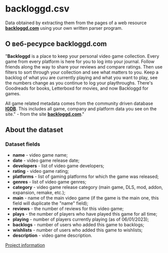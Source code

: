 # backloggd.сsv
Data obtained by extracting them from the pages of a web resource **[backloggd.com](https://www.backloggd.com/)** using your own written parser program.

## О веб-ресурсе backloggd.com
"**Backloggd** is a place to keep your personal video game collection. Every game from every platform is here for you to log into your journal. Follow friends along the way to share your reviews and compare ratings. Then use filters to sort through your collection and see what matters to you. Keep a backlog of what you are currently playing and what you want to play, see the numbers change as you continue to log your playthroughs. There's Goodreads for books, Letterboxd for movies, and now Backloggd for games.

All game related metadata comes from the community driven database **[IGDB](https://www.igdb.com/)**. This includes all game, company and platform data you see on the site." - from the site **[backloggd.com](https://www.backloggd.com/)**."

## About the dataset
### Dataset fields
- **name** - video game name;
- **date** - video game release date;
- **developers** - list of video game developers;
- **rating** - video game rating;
- **platforms** - list of gaming platforms for which the game was released;
- **genres** - list of video game genres;
- **category** - video game release category (main game, DLS, mod, addon, expansion, remake, etc.);
- **main** - name of the main video game (if the game is the main one, this field will duplicate the "name" field);
- **reviews** - the number of reviews for this video game;
- **plays** - the number of players who have played this game for all time;
- **playing** - number of players currently playing (as of 06/01/2023);
- **backlogs** - number of users who added this game to backlogs;
- **wishlists** - number of users who added this game to wishlists;
- **description** - video game description.

[Project information](../README.md)